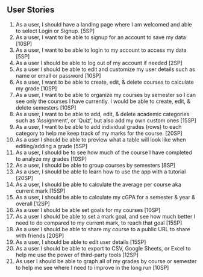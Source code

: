 ## User Stories
1. As a user, I should have a landing page where I am welcomed and able to select Login or Signup. [5SP]
2. As a user, I want to be able to signup for an account to save my data [10SP]
3. As a user, I want to be able to login to my account to access my data [5SP]
4. As a user I should be able to log out of my account if needed [2SP]
5. As a user I should be able to edit and customize my user details such as name or email or password [10SP]
6. As a user, I want to be able to create, edit, & delete courses to calculate my grade [10SP]
7. As a user, I want to be able to organize my courses by semester so I can see only the courses I have currently. I would be able to create, edit, & delete semesters [10SP]
8. As a user, I want to be able to add, edit, & delete academic categories such as ‘Assignment’, or ‘Quiz’, but also add my own custom ones [15SP]
9. As a user, I want to be able to add individual grades (rows) to each category to help me keep track of my marks for the course.  [20SP]
10. As a user I should be able to preview what a table will look like when editing/adding a grade [5SP]
11. As a user, I should be to see how much of the course I have completed to analyze my grades [10SP]
12. As a user, I should be able to group courses by semesters [8SP]
13. As a user, I should be able to learn how to use the app with a tutorial [20SP]
14. As a user, I should be able to calculate the average per course aka current mark [15SP]
15. As a user, I should be able to calculate my cGPA for a semester & year & overall [12SP]
16. As a user I should be able set goals for my courses [10SP]
17. As a user I should be able to set a mark goal, and see how much better I need to do compared to my current mark, to reach that goal [15SP]
18. As a user I should be able to share my course to a public URL to share with friends [20SP]
19. As a user, I should be able to edit user details [15SP]
20. As a user I should be able to export to CSV, Google Sheets, or Excel to help me use the power of third-party tools [12SP]
21. As user I should be able to graph all of my grades by course or semester to help me see where I need to improve in the long run [10SP]
